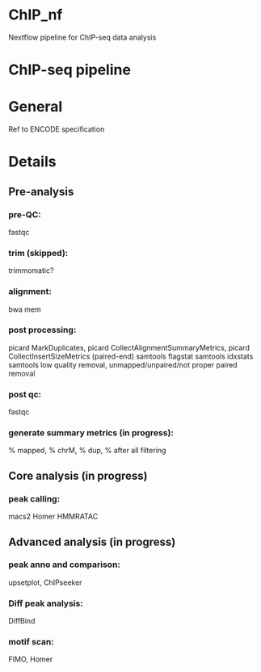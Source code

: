# ChIP_nf
Nextflow pipeline for ChIP-seq data analysis


# ChIP-seq pipeline

# General
Ref to ENCODE specification

# Details
## Pre-analysis
### pre-QC: 
fastqc
### trim (skipped): 
trimmomatic?
### alignment: 
bwa mem
### post processing: 
picard MarkDuplicates, 
picard CollectAlignmentSummaryMetrics,
picard CollectInsertSizeMetrics (paired-end)
samtools flagstat
samtools idxstats
samtools low quality removal, unmapped/unpaired/not proper paired removal

### post qc: 
fastqc
### generate summary metrics (in progress): 
% mapped, % chrM, % dup, % after all filtering

## Core analysis (in progress)
### peak calling: 
macs2 
Homer 
HMMRATAC

## Advanced analysis (in progress)
### peak anno and comparison: 
upsetplot, 
ChIPseeker
### Diff peak analysis:
DiffBind
### motif scan: 
FIMO, 
Homer


